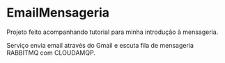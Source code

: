 # EmailMensageria

Projeto feito acompanhando tutorial para minha introdução à mensageria.

Serviço envia email através do Gmail e escuta fila de mensageria RABBITMQ com CLOUDAMQP.

